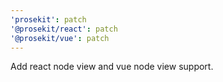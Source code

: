 ```yaml
---
'prosekit': patch
'@prosekit/react': patch
'@prosekit/vue': patch
---
```


Add react node view and vue node view support.
